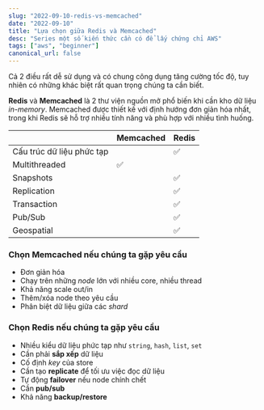 ```yaml
---
slug: "2022-09-10-redis-vs-memcached"
date: "2022-09-10"
title: "Lựa chọn giữa Redis và Memcached"
desc: "Series một số kiến thức cần có để lấy chứng chỉ AWS"
tags: ["aws", "beginner"]
canonical_url: false
---
```


Cả 2 điều rất dễ sử dụng và có chung công dụng tăng cường tốc độ, tuy nhiên có những khác biệt rất quan trọng chúng ta cần biết.

**Redis** và **Memcached** là 2 thư viện nguồn mở phổ biến khi cần kho dữ liệu *in-memory*. Memcached được thiết kế với định hướng đơn giản hóa nhất, trong khi Redis sẽ hỗ trợ nhiều tính năng và phù hợp với nhiều tình huống.

|  | Memcached | Redis |
|--|--|--|
| Cấu trúc dữ liệu phức tạp |  | ✅ |
| Multithreaded | ✅ | |
| Snapshots |  | ✅ |
| Replication |  | ✅ |
| Transaction |  | ✅ |
| Pub/Sub |  | ✅ |
| Geospatial |  | ✅ |

### Chọn Memcached nếu chúng ta gặp yêu cầu

- Đơn giản hóa
- Chạy trên những *node* lớn với nhiều core, nhiều thread
- Khả năng scale out/in
- Thêm/xóa node theo yêu cầu
- Phân biệt dữ liệu giữa các *shard*

### Chọn Redis nếu chúng ta gặp yêu cầu

- Nhiều kiểu dữ liệu phức tạp như `string`, `hash`, `list`, `set`
- Cần phải **sắp xếp** dữ liệu
- Cố định *key* của store
- Cần tạo **replicate** để tối ưu việc đọc dữ liệu
- Tự động **failover** nếu node chính chết
- Cần **pub/sub**
- Khả năng **backup/restore**